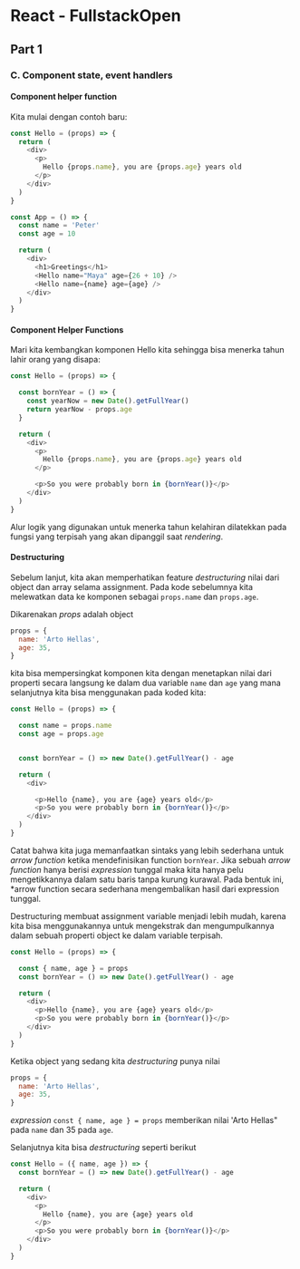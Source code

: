 # React - FullstackOpen

## Part 1
### C. Component state, event handlers
#### Component helper function
Kita mulai dengan contoh baru:
```javascript
const Hello = (props) => {
  return (
    <div>
      <p>
        Hello {props.name}, you are {props.age} years old
      </p>
    </div>
  )
}

const App = () => {
  const name = 'Peter'
  const age = 10

  return (
    <div>
      <h1>Greetings</h1>
      <Hello name="Maya" age={26 + 10} />
      <Hello name={name} age={age} />
    </div>
  )
}
```

#### Component Helper Functions
Mari kita kembangkan komponen Hello kita sehingga bisa menerka tahun lahir orang yang disapa:
```javascript
const Hello = (props) => {

  const bornYear = () => {
    const yearNow = new Date().getFullYear()
    return yearNow - props.age
  }

  return (
    <div>
      <p>
        Hello {props.name}, you are {props.age} years old
      </p>

      <p>So you were probably born in {bornYear()}</p>
    </div>
  )
}
```
Alur logik yang digunakan untuk menerka tahun kelahiran dilatekkan pada fungsi yang terpisah yang akan dipanggil saat *rendering*.

#### Destructuring
Sebelum lanjut, kita akan memperhatikan feature *destructuring* nilai dari object dan array selama assignment.
Pada kode sebelumnya kita melewatkan data ke komponen sebagai `props.name` dan `props.age`.

Dikarenakan *props* adalah object
```javascript
props = {
  name: 'Arto Hellas',
  age: 35,
}
```
kita bisa mempersingkat komponen kita dengan menetapkan nilai dari properti secara langsung ke dalam dua variable `name` dan `age` yang mana selanjutnya kita bisa menggunakan pada koded kita:
```javascript
const Hello = (props) => {

  const name = props.name
  const age = props.age


  const bornYear = () => new Date().getFullYear() - age

  return (
    <div>

      <p>Hello {name}, you are {age} years old</p>
      <p>So you were probably born in {bornYear()}</p>
    </div>
  )
}
```
Catat bahwa kita juga memanfaatkan sintaks yang lebih sederhana untuk *arrow function* ketika mendefinisikan function `bornYear`. Jika sebuah *arrow function* hanya berisi *expression* tunggal maka kita hanya pelu mengetikkannya dalam satu baris tanpa kurung kurawal. Pada bentuk ini, *arrow function secara sederhana mengembalikan hasil dari expression tunggal.

Destructuring membuat assignment variable menjadi lebih mudah, karena kita bisa menggunakannya untuk mengekstrak dan mengumpulkannya dalam sebuah properti object ke dalam variable terpisah.

```javascript
const Hello = (props) => {

  const { name, age } = props
  const bornYear = () => new Date().getFullYear() - age

  return (
    <div>
      <p>Hello {name}, you are {age} years old</p>
      <p>So you were probably born in {bornYear()}</p>
    </div>
  )
}
```

Ketika object yang sedang kita *destructuring* punya nilai

```javascript
props = {
  name: 'Arto Hellas',
  age: 35,
}
```

*expression* `const { name, age } = props` memberikan nilai 'Arto Hellas" pada `name` dan 35 pada `age`.

Selanjutnya kita bisa *destructuring* seperti berikut
```javascript
const Hello = ({ name, age }) => {
  const bornYear = () => new Date().getFullYear() - age

  return (
    <div>
      <p>
        Hello {name}, you are {age} years old
      </p>
      <p>So you were probably born in {bornYear()}</p>
    </div>
  )
}
```

